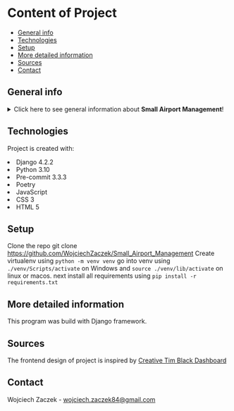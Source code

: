 # Content of Project

* [General info](#general-info)
* [Technologies](#technologies)
* [Setup](#setup)
* [More detailed information](#more-detailed-information)
* [Sources](#sources)
* [Contact](#contact)

## General info
<details>
<summary>Click here to see general information about <b>Small Airport Management</b>!</summary>
<b> Small Airport Management. </b> This project was made as a part of Devs-Mentoring Python Developer course. With this application the user can manage the infrastructure of small airports and flying clubs.
  The application has subpages and tabs to enable the user to manage specific issues he is interested in. The ability to make changes to data (CRUD) depends on the user's permissions.
</details>

## Technologies

Project is created with:

<li>Django 4.2.2</li>
<li>Python 3.10</li>
<li>Pre-commit 3.3.3</li>
<li>Poetry</li>
<li> JavaScript</li>
<li> CSS 3</li>
<li> HTML 5</li>

## Setup
Clone the repo git clone https://github.com/WojciechZaczek/Small_Airport_Management
Create virtualenv using `python -m venv venv`
go into venv using `./venv/Scripts/activate` on Windows and `source ./venv/lib/activate` on linux or macos.
next install all requirements using `pip install -r requirements.txt`


## More detailed information
This program was build with Django framework.

## Sources
The frontend design of project is inspired by [Creative Tim Black Dashboard](https://www.creative-tim.com/product/black-dashboard?_ga=2.239557059.1132333344.1707815614-1634334273.1687191777)

## Contact
Wojciech Zaczek - wojciech.zaczek84@gmail.com
